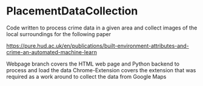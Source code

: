 # PlacementDataCollection

Code written to process crime data in a given area and collect images of the local surroundings for the following paper 

https://pure.hud.ac.uk/en/publications/built-environment-attributes-and-crime-an-automated-machine-learn

Webpage branch covers the HTML web page and Python backend to process and load the data
Chrome-Extension covers the extension that was required as a work around to collect the data from Google Maps
